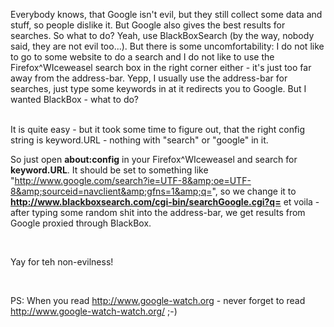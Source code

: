 <html><body><p>Everybody knows, that Google isn't evil, but they still collect some data and stuff, so people dislike it. But Google also gives the best results for searches. So what to do? Yeah, use BlackBoxSearch (by the way, nobody said, they are not evil too...). But there is some uncomfortability: I do not like to go to some website to do a search and I do not like to use the Firefox^WIceweasel search box in the right corner either - it's just too far away from the address-bar. Yepp, I usually use the address-bar for searches, just type some keywords in at it redirects you to Google. But I wanted BlackBox - what to do?<br>

<br>

It is quite easy - but it took some time to figure out, that the right config string is keyword.URL - nothing with "search" or "google" in it.<br>

So just open <strong>about:config</strong> in your Firefox^WIceweasel and search for <strong>keyword.URL</strong>. It should be set to something like "http://www.google.com/search?ie=UTF-8&amp;oe=UTF-8&amp;sourceid=navclient&amp;gfns=1&amp;q=", so we change it to <strong>http://www.blackboxsearch.com/cgi-bin/searchGoogle.cgi?q=</strong> et voila - after typing some random shit into the address-bar, we get results from Google proxied through BlackBox.<br>

<br>

Yay for teh non-evilness!<br>

<br>

PS: When you read <a href="http://www.google-watch.org">http://www.google-watch.org</a> - never forget to read <a href="http://www.google-watch-watch.org/">http://www.google-watch-watch.org/</a> ;-)</p></body></html>